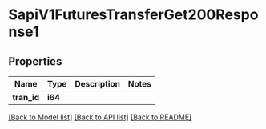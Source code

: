 # SapiV1FuturesTransferGet200Response1

## Properties

Name | Type | Description | Notes
------------ | ------------- | ------------- | -------------
**tran_id** | **i64** |  | 

[[Back to Model list]](../README.md#documentation-for-models) [[Back to API list]](../README.md#documentation-for-api-endpoints) [[Back to README]](../README.md)


